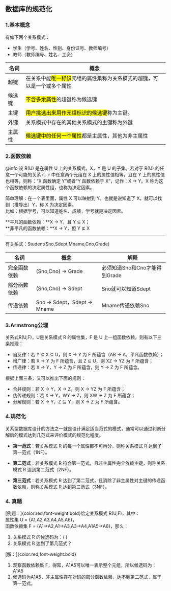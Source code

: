 ## 数据库的规范化

### 1.基本概念
有如下两个关系模式：
* 学生（学号、姓名、性别、身份证号、教师编号）
* 教师（教师编号、姓名、工资）

|名词|概念|
|-|-|
|超键|在关系中能<mark>唯一标识</mark>元组的属性集称为关系模式的超键，可以是一个或多个属性|
|候选键|<mark>不含多余属性</mark>的超键称为候选键|
|主键|<mark>用户挑选出来用作元组标识的候选键</mark>称为主键。|
|外键|关系模式中存在的其他关系模式的主键称为外键|
|主属性|<mark>候选键中的任何一个属性</mark>都是主属性，其他为非主属性|

### 2.函数依赖
@info 设 R(U) 是在属性 U 上的关系模式，X，Y 是 U 的子集。若对于 R(U) 的任意一个可能的关系 r，r 中任意两个元组在 X 上的属性值相等，且在 Y 上的属性值也相等，则称：“X 函数确定 Y”或者“Y 函数依赖于 X”，记作：X → Y。X 称为这个函数依赖的决定属性组，也称为决定因素。

简单理解：在一个表里面，属性 X 可以映射到 Y，也就是说知道了 X，就可以找到（推导出）Y，称 X 为决定因素。<br/>比如：根据学号，可以知道姓名、成绩，学号就是决定因素。

**平凡的函数依赖：**X → Y，且 Y ⊆ X；<br/>
**非平凡的函数依赖：**X → Y，但 Y ⊈ X

---
有关系式：Student(Sno,Sdept,Mname,Cno,Grade)

|名词|概念|解释|
|-|-|-|
|完全函数依赖|(Sno,Cno) → Grade|必须知道Sno和Cno才能得到Grade|
|部分函数依赖|(Sno,Cno) → Sdept|Sno就可以知道Sdept|
|传递依赖|Sno → Sdept，Sdept → Mname|Mname传递依赖Sno|

### 3.Armstrong公理

关系式R(U,F)，U是关系模式 R 的属性集，F 是 U 上一组函数依赖。则有以下三条推理：
* 自反律：若 Y ⊆ X ⊆ U，则 X → Y 为 F 所蕴含（AB → A，平凡函数依赖）；
* 增广律：若 X → Y 为 F 所蕴含，且 Z ⊆ U，则 XZ → YZ 为 F 所蕴含；
* 传递律：若 X → Y，Y → Z 为 F 所蕴含，则 Y → Z 为 F 所蕴含。

根据上面三条，又可以推出下面的规则：
* 合并规则：若 X → Y，X → Z，则 X → YZ 为 F 所蕴含；
* 伪传递规则：若 X → Y，WY → Z，则 XW → Z 为 F 所蕴含；
* 分解规则：若 X → Y，Z ⊆ Y，则 X → Z 为 F 所蕴含。

### 4.规范化

关系型数据库设计的方法之一就是设计满足适当范式的模式，通常可以通过判断分解后的模式达到几范式来评价模式的规范化程度。

* **第一范式**：若关系模式 R 的每一个属性都不可再分，则称关系模式 R 达到了第一范式（1NF）。

* **第二范式**：若关系模式 R 符合第一范式，且非主属性完全依赖主键，则称关系模式 R 达到第二范式（2NF）。

* **第三范式**：若关系模式 R 达到了第二范式，且消除了非主属性对主键的传递函数依赖，则称关系模式 R 达到第三范式（3NF）。

### 4. 真题
[例题：]{color:red;font-weight:bold}给定关系模式 R(U,F)，其中：<br/>属性集 U = {A1,A2,A3,A4,A5,A6}，<br/>函数依赖集 F = {A1→A2,A1→A3,A3→A4,A1A5→A6}，那么：
1. 关系模式 R 的候选码为：( )
2. 关系模式 R 达到了第几范式？

[解：]{color:red;font-weight:bold}
1. 观察函数依赖集 F，得知，A1A5可以唯一表示整个元组，所以候选码为：A1A5
2. 候选码为A1A5，非主属性存在对码的部分函数依赖，达不到第二范式，属于第一范式。
